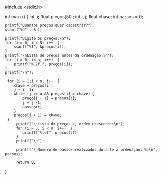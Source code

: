 #include <stdio.h>

int main () {
    int n;
    float preços[50];
    int i, j;
    float chave;
    int passos = 0;

    printf("Quantos preços quer cadastrar?");
    scanf("%d" , &n);

    printf("Digite os preços:\n");
    for (i = 0; i < N; i++) {
        scanf("%f", &preços[i]);
    }
    printf("\nLista de preços antes da ordenação:\n");
    for (i = 0; i< n; i++)  {
        printf("%.2f ", preços[i]);
    }
    printf("\n");
     
     for (i = 1;i < n; i++) {
        chave = preços[i];
        j = i -1;
        while (j >= o && preços[i] > chave) {
            preço[j + 1] = preços[j];
            j = j -1;
            passos++;
        }
        preços[j + 1] = chave;
     }
         printf("\nLista de preços e, ordem crescente:\n");
         for (i = 0; i < n; i++)  {
            printf("%.sf", preços[i]);
         }
         printf("\n");

         printf("\nNumero de passos realizados durante a ordenação: %d\n", passos);

         return 0;
}